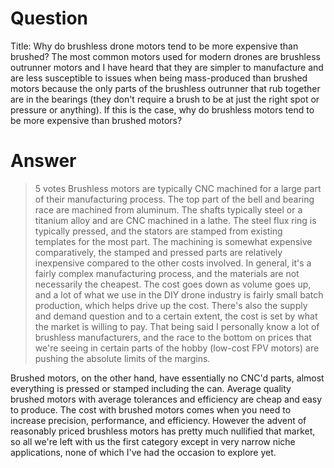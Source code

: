 Question
========

Title: Why do brushless drone motors tend to be more expensive than
brushed? The most common motors used for modern drones are brushless
outrunner motors and I have heard that they are simpler to manufacture
and are less susceptible to issues when being mass-produced than brushed
motors because the only parts of the brushless outrunner that rub
together are in the bearings (they don't require a brush to be at just
the right spot or pressure or anything). If this is the case, why do
brushless motors tend to be more expensive than brushed motors?

Answer
======

> 5 votes Brushless motors are typically CNC machined for a large part
> of their manufacturing process. The top part of the bell and bearing
> race are machined from aluminum. The shafts typically steel or a
> titanium alloy and are CNC machined in a lathe. The steel flux ring is
> typically pressed, and the stators are stamped from existing templates
> for the most part. The machining is somewhat expensive comparatively,
> the stamped and pressed parts are relatively inexpensive compared to
> the other costs involved. In general, it's a fairly complex
> manufacturing process, and the materials are not necessarily the
> cheapest. The cost goes down as volume goes up, and a lot of what we
> use in the DIY drone industry is fairly small batch production, which
> helps drive up the cost. There's also the supply and demand question
> and to a certain extent, the cost is set by what the market is willing
> to pay. That being said I personally know a lot of brushless
> manufacturers, and the race to the bottom on prices that we're seeing
> in certain parts of the hobby (low-cost FPV motors) are pushing the
> absolute limits of the margins.

Brushed motors, on the other hand, have essentially no CNC'd parts,
almost everything is pressed or stamped including the can. Average
quality brushed motors with average tolerances and efficiency are cheap
and easy to produce. The cost with brushed motors comes when you need to
increase precision, performance, and efficiency. However the advent of
reasonably priced brushless motors has pretty much nullified that
market, so all we're left with us the first category except in very
narrow niche applications, none of which I've had the occasion to
explore yet.
